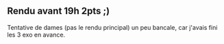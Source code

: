 ## Rendu avant 19h 2pts ;)

Tentative de dames (pas le rendu principal) un peu bancale, car j'avais fini les 3 exo en avance.